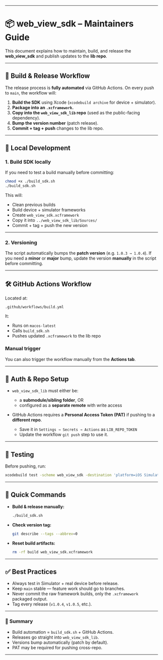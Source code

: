  
---

# 📦 web\_view\_sdk – Maintainers Guide

This document explains how to maintain, build, and release the **web\_view\_sdk** and publish updates to the **lib repo**.

---

## 🚀 Build & Release Workflow

The release process is **fully automated** via GitHub Actions. On every push to `main`, the workflow will:

1. **Build the SDK** using Xcode (`xcodebuild archive` for device + simulator).
2. **Package into an `.xcframework`.**
3. **Copy into the `web_view_sdk_lib` repo** (used as the public-facing dependency).
4. **Bump the version number** (patch release).
5. **Commit + tag + push** changes to the lib repo.

---

## 🔧 Local Development

### 1. Build SDK locally

If you need to test a build manually before committing:

```bash
chmod +x ./build_sdk.sh
./build_sdk.sh
```

This will:

* Clean previous builds
* Build device + simulator frameworks
* Create `web_view_sdk.xcframework`
* Copy it into `../web_view_sdk_lib/Sources/`
* Commit + tag + push the new version

---

### 2. Versioning

The script automatically bumps the **patch version** (e.g. `1.0.3 → 1.0.4`).
If you need a **minor** or **major** bump, update the version **manually** in the script before committing.

---

## 🛠️ GitHub Actions Workflow

Located at:

```
.github/workflows/build.yml
```

It:

* Runs on `macos-latest`
* Calls `build_sdk.sh`
* Pushes updated `.xcframework` to the lib repo

### Manual trigger

You can also trigger the workflow manually from the **Actions tab**.

---

## 🔐 Auth & Repo Setup

* `web_view_sdk_lib` must either be:

  * a **submodule/sibling folder**, OR
  * configured as a **separate remote** with write access
* GitHub Actions requires a **Personal Access Token (PAT)** if pushing to a **different repo**.

  * Save it in `Settings → Secrets → Actions` as `LIB_REPO_TOKEN`
  * Update the workflow `git push` step to use it.

---

## 🧪 Testing

Before pushing, run:

```bash
xcodebuild test -scheme web_view_sdk -destination 'platform=iOS Simulator,name=iPhone 15'
```

---

## 📖 Quick Commands

* **Build & release manually:**

  ```bash
  ./build_sdk.sh
  ```

* **Check version tag:**

  ```bash
  git describe --tags --abbrev=0
  ```

* **Reset build artifacts:**

  ```bash
  rm -rf build web_view_sdk.xcframework
  ```

---

## ✅ Best Practices

* Always test in Simulator + real device before release.
* Keep `main` stable — feature work should go to branches.
* Never commit the raw framework builds, only the `.xcframework` packaged output.
* Tag every release (`v1.0.4`, `v1.0.5`, etc.).

---

### 📌 Summary

* Build automation = `build_sdk.sh` + GitHub Actions.
* Releases go straight into `web_view_sdk_lib`.
* Versions bump automatically (patch by default).
* PAT may be required for pushing cross-repo.

---
 
